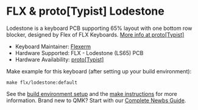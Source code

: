 # FLX & proto[Typist] Lodestone

Lodestone is a keyboard PCB supporting 65% layout with one bottom row blocker, designed by Flex of FLX Keyboards. [More info at proto[Typist]](https://prototypist.net/)

* Keyboard Maintainer: [Flexerm](https://github.com/Flexerm)
* Hardware Supported: FLX - Lodestone (LS65) PCB
* Hardware Availability: [proto[Typist]](https://prototypist.net/)

Make example for this keyboard (after setting up your build environment):

    make flx/lodestone:default

See the [build environment setup](https://docs.qmk.fm/#/getting_started_build_tools) and the [make instructions](https://docs.qmk.fm/#/getting_started_make_guide) for more information. Brand new to QMK? Start with our [Complete Newbs Guide](https://docs.qmk.fm/#/newbs).
